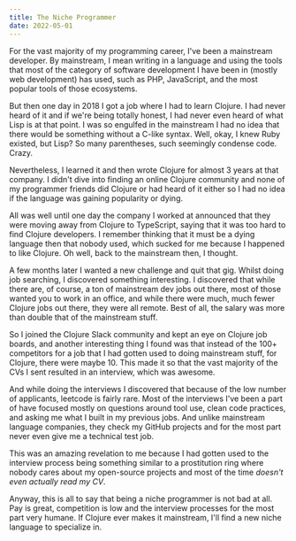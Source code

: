 ```yaml
---
title: The Niche Programmer
date: 2022-05-01
---
```


For the vast majority of my programming career, I've been a mainstream developer. By mainstream, I mean writing in a language and using the tools that most of the category of software development I have been in (mostly web development) has used, such as PHP, JavaScript, and the most popular tools of those ecosystems.

But then one day in 2018 I got a job where I had to learn Clojure. I had never heard of it and if we're being totally honest, I had never even heard of what Lisp is at that point. I was so engulfed in the mainstream I had no idea that there would be something without a C-like syntax. Well, okay, I knew Ruby existed, but Lisp? So many parentheses, such seemingly condense code. Crazy.

Nevertheless, I learned it and then wrote Clojure for almost 3 years at that company. I didn't dive into finding an online Clojure community and none of my programmer friends did Clojure or had heard of it either so I had no idea if the language was gaining popularity or dying.

All was well until one day the company I worked at announced that they were moving away from Clojure to TypeScript, saying that it was too hard to find Clojure developers. I remember thinking that it must be a dying language then that nobody used, which sucked for me because I happened to like Clojure. Oh well, back to the mainstream then, I thought.

A few months later I wanted a new challenge and quit that gig. Whilst doing job searching, I discovered something interesting. I discovered that while there are, of course, a ton of mainstream dev jobs out there, most of those wanted you to work in an office, and while there were much, much fewer Clojure jobs out there, they were all remote. Best of all, the salary was more than double that of the mainstream stuff.

So I joined the Clojure Slack community and kept an eye on Clojure job boards, and another interesting thing I found was that instead of the 100+ competitors for a job that I had gotten used to doing mainstream stuff, for Clojure, there were maybe 10. This made it so that the vast majority of the CVs I sent resulted in an interview, which was awesome.

And while doing the interviews I discovered that because of the low number of applicants, leetcode is fairly rare. Most of the interviews I've been a part of have focused mostly on questions around tool use, clean code practices, and asking me what I built in my previous jobs. And unlike mainstream language companies, they check my GitHub projects and for the most part never even give me a technical test job.

This was an amazing revelation to me because I had gotten used to the interview process being something similar to a prostitution ring where nobody cares about my open-source projects and most of the time _doesn't even actually read my CV_. 

Anyway, this is all to say that being a niche programmer is not bad at all. Pay is great, competition is low and the interview processes for the most part very humane. If Clojure ever makes it mainstream, I'll find a new niche language to specialize in.
